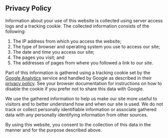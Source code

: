 <!---
Licensed to the Apache Software Foundation (ASF) under one
or more contributor license agreements.  See the NOTICE file
distributed with this work for additional information
regarding copyright ownership.  The ASF licenses this file
to you under the Apache License, Version 2.0 (the
"License"); you may not use this file except in compliance
with the License.  You may obtain a copy of the License at

    http://www.apache.org/licenses/LICENSE-2.0

Unless required by applicable law or agreed to in writing, software
distributed under the License is distributed on an "AS IS" BASIS,
WITHOUT WARRANTIES OR CONDITIONS OF ANY KIND, either express or implied.
See the License for the specific language governing permissions and
limitations under the License.
-->

Privacy Policy
--------------

Information about your use of this website is collected using server access logs and a tracking cookie. The
collected information consists of the following:

1. The IP address from which you access the website;
2. The type of browser and operating system you use to access our site;
3. The date and time you access our site;
4. The pages you visit; and
5. The addresses of pages from where you followed a link to our site.

Part of this information is gathered using a tracking cookie set by the
[Google Analytics][1] service and handled by Google as described in their
[privacy policy][2]. See your browser documentation for instructions on how to
disable the cookie if you prefer not to share this data with Google.

We use the gathered information to help us make our site more useful to visitors and to better understand how and
when our site is used. We do not track or collect personally identifiable information or associate gathered data
with any personally identifying information from other sources.

By using this website, you consent to the collection of this data in the manner and for the purpose described above.

[1]: http://www.google.com/analytics/
[2]: http://www.google.com/privacy.html